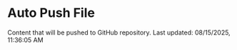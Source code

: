 # Auto Push File

Content that will be pushed to GitHub repository.
Last updated: 08/15/2025, 11:36:05 AM